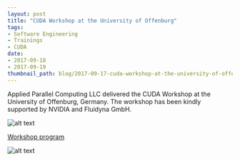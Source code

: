 ```yaml
---
layout: post
title: "CUDA Workshop at the University of Offenburg"
tags:
- Software Engineering
- Trainings
- CUDA
date:
- 2017-09-18
- 2017-09-19
thumbnail_path: blog/2017-09-17-cuda-workshop-at-the-university-of-offenburg/IMG_20170918_090250.jpg
---
```


Applied Parallel Computing LLC delivered the CUDA Workshop at the University of Offenburg, Germany. The workshop has been kindly supported by NVIDIA and Fluidyna GmbH.

![alt text](\assets\img\blog\2017-09-17-cuda-workshop-at-the-university-of-offenburg\IMG_20170918_090250.jpg "Logo Title Text 1")

[Workshop program](\assets\img\blog\2017-09-17-cuda-workshop-at-the-university-of-offenburg\program.pdf)

![alt text](\assets\img\blog\2017-09-17-cuda-workshop-at-the-university-of-offenburg\IMG_20170918_101635.jpg "Logo Title Text 1")
